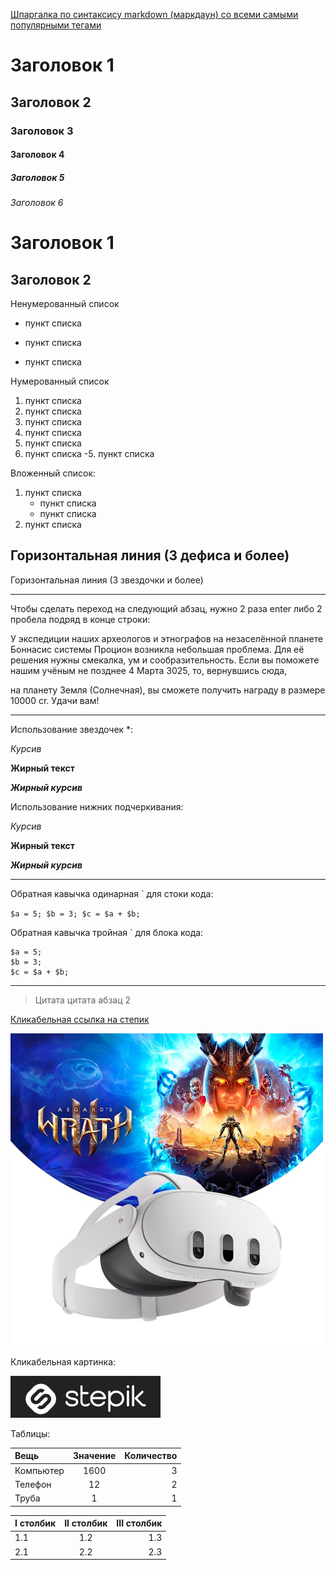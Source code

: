 [Шпаргалка по синтаксису markdown (маркдаун) со всеми самыми популярными тегами](
https://ilfire.ru/kompyutery/shpargalka-po-sintaksisu-markdown-markdaun-so-vsemi-samymi-populyarnymi-tegami/)

# Заголовок 1
## Заголовок 2
### Заголовок 3
#### Заголовок 4
##### Заголовок 5
###### Заголовок 6

Заголовок 1
=

Заголовок 2
-

Ненумерованный список
* пункт списка
- пункт списка
+ пункт списка

Нумерованный список
1. пункт списка
1. пункт списка
1. пункт списка
22. пункт списка
4345345. пункт списка
0. пункт списка
-5. пункт списка

Вложенный список:
1. пункт списка
    - пункт списка
    - пункт списка
3. пункт списка

Горизонтальная линия (3 дефиса и более)
---

Горизонтальная линия (3 звездочки и более)
***

Чтобы сделать переход на следующий абзац, нужно 2 раза enter либо 2 пробела подряд в конце строки:

У экспедиции наших археологов и этнографов на незаселённой планете Боннасис системы Процион возникла небольшая проблема. Для её решения нужны смекалка, ум и сообразительность.
Если вы поможете нашим учёным не позднее 4 Марта 3025, то, вернувшись сюда,

на планету Земля (Солнечная), вы сможете получить награду в размере 10000 cr. Удачи вам!

***

 Использование звездочек *:

*Курсив*

**Жирный текст**

***Жирный курсив***

Использование нижних подчеркивания:

_Курсив_

__Жирный текст__

___Жирный курсив___

***

Обратная кавычка одинарная ` для стоки кода:

`
$a = 5;
$b = 3;
$c = $a + $b;
`

Обратная кавычка тройная ` для блока кода:

```
$a = 5;
$b = 3;
$c = $a + $b;
```

***

>Цитата
цитата абзац 2

[Кликабельная ссылка на степик](http://stepik.org)

![Картинка](img/Quest3.jpg)

Кликабельная картинка:

[![Картинка](img/stepik.jpg)](http://stepik.org)

Таблицы:

Вещь       | Значение       | Количество
:----      | :---------:    | ----------:
Компьютер  | 1600           | 3
Телефон    | 12             | 2
Труба      | 1              | 1

I столбик|II столбик|III столбик
:-|:-:|-:
1.1|1.2|1.3
2.1|2.2|2.3
